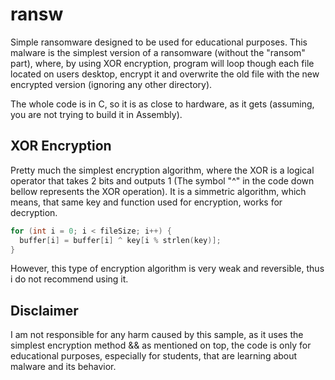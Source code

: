 # ransw
Simple ransomware designed to be used for educational purposes. This malware is the simplest version of a ransomware (without the "ransom" part), where, by using XOR encryption, program will loop though each file located on users desktop, encrypt it and overwrite the old file with the new encrypted version (ignoring any other directory).

The whole code is in C, so it is as close to hardware, as it gets (assuming, you are not trying to build it in Assembly).

## XOR Encryption
Pretty much the simplest encryption algorithm, where the XOR is a logical operator that takes 2 bits and outputs 1 (The symbol "^" in the code down bellow represents the XOR operation). It is a simmetric algorithm, which means, that same key and function used for encryption, works for decryption.

```c
for (int i = 0; i < fileSize; i++) {
  buffer[i] = buffer[i] ^ key[i % strlen(key)];
}
```

However, this type of encryption algorithm is very weak and reversible, thus i do not recommend using it.

## Disclaimer
I am not responsible for any harm caused by this sample, as it uses the simplest encryption method && as mentioned on top, the code is only for educational purposes, especially for students, that are learning about malware and its behavior.
